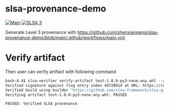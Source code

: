 # slsa-provenance-demo

[![Main](https://github.com/shenxianpeng/slsa-provenance-demo/actions/workflows/main.yml/badge.svg)](https://github.com/shenxianpeng/slsa-provenance-demo/actions/workflows/main.yml)
[![SLSA 3](https://slsa.dev/images/gh-badge-level3.svg)](https://slsa.dev)

Generate Level 3 provenance with https://github.com/shenxianpeng/slsa-provenance-demo/blob/main/.github/workflows/main.yml

# Verify artifact

Then user can verify artifact with following command

```bash
bash-4.4$ slsa-verifier verify-artifact test-1.0.0-py3-none-any.whl --provenance-path test-1.0.0-py3-none-any.whl.intoto.jsonl --source-uri github.com/shenxianpeng/slsa-provenance-demo
Verified signature against tlog entry index 49728014 at URL: https://rekor.sigstore.dev/api/v1/log/entries/24296fb24b8ad77af7063689e8760fd7134f37e17251ec1d5adc16af64cb5cb579493278f7686e77
Verified build using builder "https://github.com/slsa-framework/slsa-github-generator/.github/workflows/generator_generic_slsa3.yml@refs/tags/v1.9.0" at commit fb7f6df9f8565ed6fa01591df2af0c41e5573798
Verifying artifact test-1.0.0-py3-none-any.whl: PASSED

PASSED: Verified SLSA provenance
```
